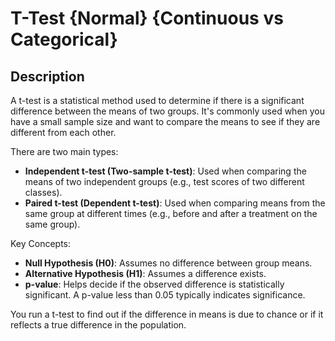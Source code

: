 # T-Test {Normal} {Continuous vs Categorical}

## Description

A t-test is a statistical method used to determine if there is a significant difference between the means of two groups. It's commonly used when you have a small sample size and want to compare the means to see if they are different from each other.

There are two main types:

- **Independent t-test (Two-sample t-test)**: Used when comparing the means of two independent groups (e.g., test scores of two different classes).
- **Paired t-test (Dependent t-test)**: Used when comparing means from the same group at different times (e.g., before and after a treatment on the same group).

Key Concepts:

- **Null Hypothesis (H0)**: Assumes no difference between group means.
- **Alternative Hypothesis (H1)**: Assumes a difference exists.
- **p-value**: Helps decide if the observed difference is statistically significant. A p-value less than 0.05 typically indicates significance.

You run a t-test to find out if the difference in means is due to chance or if it reflects a true difference in the population.

